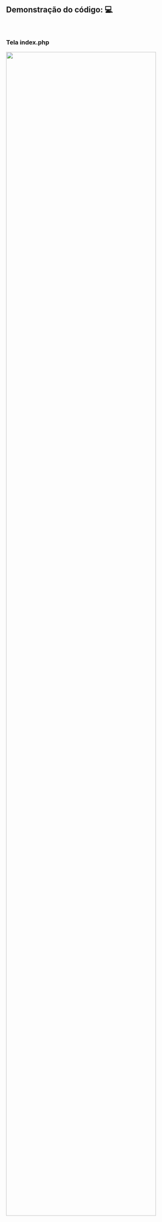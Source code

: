 ## <b>Demonstração do código:</b> :computer:

<br>

### Tela index.php
<img src="../../assets/img/aluno-pós-login.gif" width="90%">
